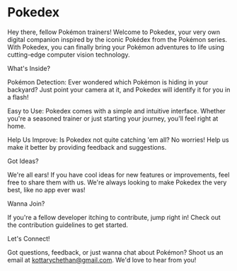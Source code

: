# Pokedex
Hey there, fellow Pokémon trainers! Welcome to Pokedex, your very own digital companion inspired by the iconic Pokédex from the Pokémon series. With Pokedex, you can finally bring your Pokémon adventures to life using cutting-edge computer vision technology.

What's Inside?

Pokémon Detection: Ever wondered which Pokémon is hiding in your backyard? Just point your camera at it, and Pokedex will identify it for you in a flash!

Easy to Use: Pokedex comes with a simple and intuitive interface. Whether you're a seasoned trainer or just starting your journey, you'll feel right at home.

Help Us Improve: Is Pokedex not quite catching 'em all? No worries! Help us make it better by providing feedback and suggestions.


Got Ideas?

We're all ears! If you have cool ideas for new features or improvements, feel free to share them with us. We're always looking to make Pokedex the very best, like no app ever was!

Wanna Join?

If you're a fellow developer itching to contribute, jump right in! Check out the contribution guidelines to get started.

Let's Connect!

Got questions, feedback, or just wanna chat about Pokémon? Shoot us an email at kottarychethan@gmail.com. We'd love to hear from you!
